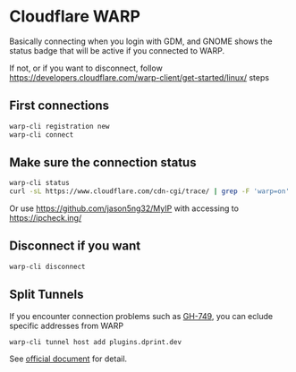 # Cloudflare WARP

Basically connecting when you login with GDM, and GNOME shows the status badge that will be active if you connected to WARP.

If not, or if you want to disconnect, follow <https://developers.cloudflare.com/warp-client/get-started/linux/> steps

## First connections

```bash
warp-cli registration new
warp-cli connect
```

## Make sure the connection status

```bash
warp-cli status
curl -sL https://www.cloudflare.com/cdn-cgi/trace/ | grep -F 'warp=on'
```

Or use <https://github.com/jason5ng32/MyIP> with accessing to <https://ipcheck.ing/>

## Disconnect if you want

```bash
warp-cli disconnect
```

## Split Tunnels

If you encounter connection problems such as [GH-749](https://github.com/kachick/dotfiles/issues/749), you can eclude specific addresses from WARP

```bash
warp-cli tunnel host add plugins.dprint.dev
```

See [official document](https://developers.cloudflare.com/cloudflare-one/connections/connect-devices/warp/configure-warp/route-traffic/split-tunnels/) for detail.

